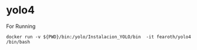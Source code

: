 # yolo4

For Running

`docker run -v ${PWD}/bin:/yolo/Instalacion_YOLO/bin  -it fearoth/yolo4 /bin/bash`
